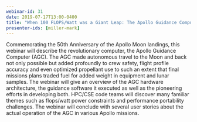```yaml
---
webinar-id: 31
date: 2019-07-17T13:00-0400
title: "When 100 FLOPS/Watt was a Giant Leap: The Apollo Guidance Computer Hardware, Software And Application In Moon Missions"
presenter-ids: [miller-mark]
---
```

Commemorating the 50th Anniversary of the Apollo Moon landings, this
webinar will describe the revolutionary computer, the Apollo Guidance
Computer (AGC). The AGC made autonomous travel to the Moon and back
not only possible but added profoundly to crew safety, flight profile
accuracy and even optimized propellant use to such an extent that
final missions plans traded fuel for added weight in equipment and
lunar samples. The webinar will give an overview of the AGC hardware
architecture, the guidance software it executed as well as the
pioneering efforts in developing both. HPC/CSE code teams will
discover many familiar themes such as flops/watt power constraints and
performance portability challenges. The webinar will conclude with
several user stories about the actual operation of the AGC in various
Apollo missions.
